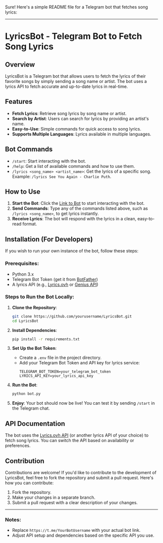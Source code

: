 Sure! Here's a simple README file for a Telegram bot that fetches song lyrics:

---

# **LyricsBot - Telegram Bot to Fetch Song Lyrics**

## Overview
LyricsBot is a Telegram bot that allows users to fetch the lyrics of their favorite songs by simply sending a song name or artist. The bot uses a lyrics API to fetch accurate and up-to-date lyrics in real-time.

## Features
- **Fetch Lyrics**: Retrieve song lyrics by song name or artist.
- **Search by Artist**: Users can search for lyrics by providing an artist's name.
- **Easy-to-Use**: Simple commands for quick access to song lyrics.
- **Supports Multiple Languages**: Lyrics available in multiple languages.

## Bot Commands
- `/start`: Start interacting with the bot.
- `/help`: Get a list of available commands and how to use them.
- `/lyrics <song_name> <artist_name>`: Get the lyrics of a specific song. Example: `/lyrics See You Again - Charlie Puth`.


## How to Use
1. **Start the Bot**: Click the [Link to Bot](https://t.me/YourBotUsername) to start interacting with the bot.
2. **Send Commands**: Type any of the commands listed above, such as `/lyrics <song_name>`, to get lyrics instantly.
3. **Receive Lyrics**: The bot will respond with the lyrics in a clean, easy-to-read format.

## Installation (For Developers)
If you wish to run your own instance of the bot, follow these steps:

### Prerequisites:
- Python 3.x
- Telegram Bot Token (get it from [BotFather](https://core.telegram.org/bots#botfather))
- A lyrics API (e.g., [Lyrics.ovh](https://lyricsovh.docs.apiary.io/) or [Genius API](https://docs.genius.com/))

### Steps to Run the Bot Locally:
1. **Clone the Repository**:
   ```bash
   git clone https://github.com/yourusername/LyricsBot.git
   cd LyricsBot
   ```

2. **Install Dependencies**:
   ```bash
   pip install -r requirements.txt
   ```

3. **Set Up the Bot Token**:
   - Create a `.env` file in the project directory.
   - Add your Telegram Bot Token and API key for lyrics service:
     ```env
     TELEGRAM_BOT_TOKEN=your_telegram_bot_token
     LYRICS_API_KEY=your_lyrics_api_key
     ```

4. **Run the Bot**:
   ```bash
   python bot.py
   ```

5. **Enjoy**: Your bot should now be live! You can test it by sending `/start` in the Telegram chat.

## API Documentation
The bot uses the [Lyrics.ovh API](https://lyricsovh.docs.apiary.io/) (or another lyrics API of your choice) to fetch song lyrics. You can switch the API based on availability or preferences.

## Contribution
Contributions are welcome! If you'd like to contribute to the development of LyricsBot, feel free to fork the repository and submit a pull request. Here's how you can contribute:
1. Fork the repository.
2. Make your changes in a separate branch.
3. Submit a pull request with a clear description of your changes.

---

### Notes:
- Replace `https://t.me/YourBotUsername` with your actual bot link.
- Adjust API setup and dependencies based on the specific API you use.
